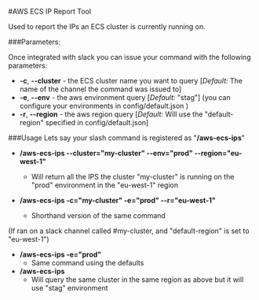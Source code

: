 #AWS ECS IP Report Tool

Used to report the IPs an ECS cluster is currently running on.

###Parameters:

Once integrated with slack you can issue your command with the following parameters:
- __-c__, __--cluster__ - the ECS cluster name you want to query [*Default:* The name of the channel the command was issued to]
- __-e__, __--env__ - the aws environment query [*Default:* "stag"] (you can configure your environments in config/default.json )
- __-r__, __--region__ - the aws region query [*Default:* Will use the "default-region" specified in config/default.json]

###Usage
Lets say your slash command is registered as "__/aws-ecs-ips__"

- __/aws-ecs-ips --cluster="my-cluster" --env="prod" --region="eu-west-1"__
    - Will return all the IPS the cluster "my-cluster" is running on the "prod" environment in the "eu-west-1" region
    
- __/aws-ecs-ips -c="my-cluster" -e="prod" --r="eu-west-1"__
    - Shorthand version of the same command
    
(If ran on a slack channel called #my-cluster, and "default-region" is set to "eu-west-1")
- __/aws-ecs-ips -e="prod"__
    - Same command using the defaults
- __/aws-ecs-ips__  
    - Will query the same cluster in the same region as above but it will use "stag" environment
    